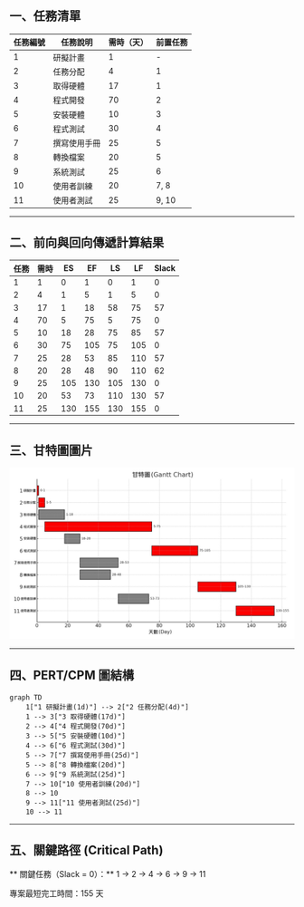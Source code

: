 ## 一、任務清單

| 任務編號 | 任務說明 | 需時（天） | 前置任務 |
|-----------|-----------|-------------|-----------|
| 1 | 研擬計畫 | 1 | - |
| 2 | 任務分配 | 4 | 1 |
| 3 | 取得硬體 | 17 | 1 |
| 4 | 程式開發 | 70 | 2 |
| 5 | 安裝硬體 | 10 | 3 |
| 6 | 程式測試 | 30 | 4 |
| 7 | 撰寫使用手冊 | 25 | 5 |
| 8 | 轉換檔案 | 20 | 5 |
| 9 | 系統測試 | 25 | 6 |
| 10 | 使用者訓練 | 20 | 7, 8 |
| 11 | 使用者測試 | 25 | 9, 10 |

---

## 二、前向與回向傳遞計算結果

| 任務 | 需時 | ES | EF | LS | LF | Slack |
|------|------|----|----|----|----|--------|
| 1 | 1 | 0 | 1 | 0 | 1 | 0 |
| 2 | 4 | 1 | 5 | 1 | 5 | 0 |
| 3 | 17 | 1 | 18 | 58 | 75 | 57 |
| 4 | 70 | 5 | 75 | 5 | 75 | 0 |
| 5 | 10 | 18 | 28 | 75 | 85 | 57 |
| 6 | 30 | 75 | 105 | 75 | 105 | 0 |
| 7 | 25 | 28 | 53 | 85 | 110 | 57 |
| 8 | 20 | 28 | 48 | 90 | 110 | 62 |
| 9 | 25 | 105 | 130 | 105 | 130 | 0 |
| 10 | 20 | 53 | 73 | 110 | 130 | 57 |
| 11 | 25 | 130 | 155 | 130 | 155 | 0 |

---

## 三、甘特圖圖片
![Gantt Chart](./gantt_hw2(new).jpg)

---

## 四、PERT/CPM 圖結構

```mermaid
graph TD
    1["1 研擬計畫(1d)"] --> 2["2 任務分配(4d)"]
    1 --> 3["3 取得硬體(17d)"]
    2 --> 4["4 程式開發(70d)"]
    3 --> 5["5 安裝硬體(10d)"]
    4 --> 6["6 程式測試(30d)"]
    5 --> 7["7 撰寫使用手冊(25d)"]
    5 --> 8["8 轉換檔案(20d)"]
    6 --> 9["9 系統測試(25d)"]
    7 --> 10["10 使用者訓練(20d)"]
    8 --> 10
    9 --> 11["11 使用者測試(25d)"]
    10 --> 11
```
---

## 五、關鍵路徑 (Critical Path)

** 關鍵任務（Slack = 0）：**
1 → 2 → 4 → 6 → 9 → 11

 專案最短完工時間：155 天

